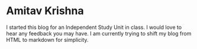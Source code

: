 # Amitav Krishna

I started this blog for an Independent Study Unit in class. I would love to hear any feedback you may have. I am currently trying to shift my blog from HTML to markdown for simplicity.

